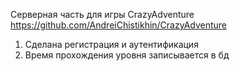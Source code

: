 Серверная часть для игры CrazyAdventure https://github.com/AndreiChistikhin/CrazyAdventure

1) Сделана регистрация и аутентификация
2) Время прохождения уровня записывается в бд
